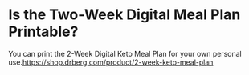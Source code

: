 # Is the Two-Week Digital Meal Plan Printable?

You can print the 2-Week Digital Keto Meal Plan for your own personal use.https://shop.drberg.com/product/2-week-keto-meal-plan